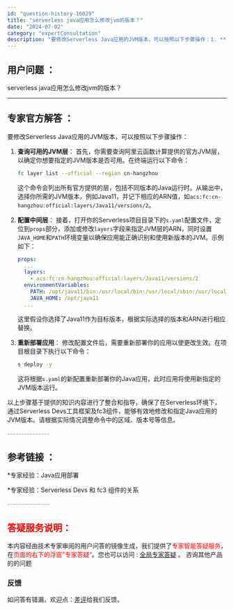 ```yaml
---
id: "question-history-16029"
title: "serverless java应用怎么修改jvm的版本？"
date: "2024-07-02"
category: "expertConsultation"
description: "要修改Serverless Java应用的JVM版本，可以按照以下步骤操作：1. **查询可用的JVM层**：   首先，你需要查询阿里云函数计算提供的官方JVM层，以确定你想要指定的JVM版本是否可用。在终端运行以下命令：   ```bash   fc layer list --official "
---
```


## 用户问题 ： 
 serverless java应用怎么修改jvm的版本？  

---------------
## 专家官方解答 ：

要修改Serverless Java应用的JVM版本，可以按照以下步骤操作：

1. **查询可用的JVM层**：
   首先，你需要查询阿里云函数计算提供的官方JVM层，以确定你想要指定的JVM版本是否可用。在终端运行以下命令：
   ```bash
   fc layer list --official --region cn-hangzhou
   ```
   这个命令会列出所有官方提供的层，包括不同版本的Java运行时。从输出中，选择你所需的JVM版本，例如Java11，并记下相应的ARN值，如`acs:fc:cn-hangzhou:official:layers/Java11/versions/2`。

2. **配置中间层**：
   接着，打开你的Serverless项目目录下的`s.yaml`配置文件，定位到`props`部分，添加或修改`layers`字段来指定JVM层的ARN，同时设置`JAVA_HOME`和`PATH`环境变量以确保应用能正确识别和使用新版本的JVM。示例如下：
   ```yaml
   props:
     ...
     layers:
       - acs:fc:cn-hangzhou:official:layers/Java11/versions/2
     environmentVariables:
       PATH: /opt/java11/bin:/usr/local/bin:/usr/local/sbin:/usr/local/bin:/usr/sbin:/usr/bin:/sbin:/bin:/opt/bin
       JAVA_HOME: /opt/java11
     ...
   ```
   这里假设你选择了Java11作为目标版本，根据实际选择的版本和ARN进行相应替换。

3. **重新部署应用**：
   修改配置文件后，需要重新部署你的应用以使更改生效。在项目根目录下执行以下命令：
   ```bash
   s deploy -y
   ```
   这将根据`s.yaml`的新配置重新部署你的Java应用，此时应用将使用新指定的JVM版本运行。

以上步骤基于提供的知识内容进行了整合和指导，确保了在Serverless环境下，通过Serverless Devs工具框架及fc3组件，能够有效地修改和指定Java应用的JVM版本。请根据实际情况调整命令中的区域、版本号等信息。


<font color="#949494">---------------</font> 


## 参考链接 ：

*专家经验：Java应用部署 
 
 *专家经验：Serverless Devs 和 fc3 组件的关系 


 <font color="#949494">---------------</font> 
 


## <font color="#FF0000">答疑服务说明：</font> 

本内容经由技术专家审阅的用户问答的镜像生成，我们提供了<font color="#FF0000">专家智能答疑服务</font>，在<font color="#FF0000">页面的右下的浮窗”专家答疑“</font>。您也可以访问 : [全局专家答疑](https://answer.opensource.alibaba.com/docs/intro) 。 咨询其他产品的的问题

### 反馈
如问答有错漏，欢迎点：[差评](https://ai.nacos.io/user/feedbackByEnhancerGradePOJOID?enhancerGradePOJOId=16031)给我们反馈。
